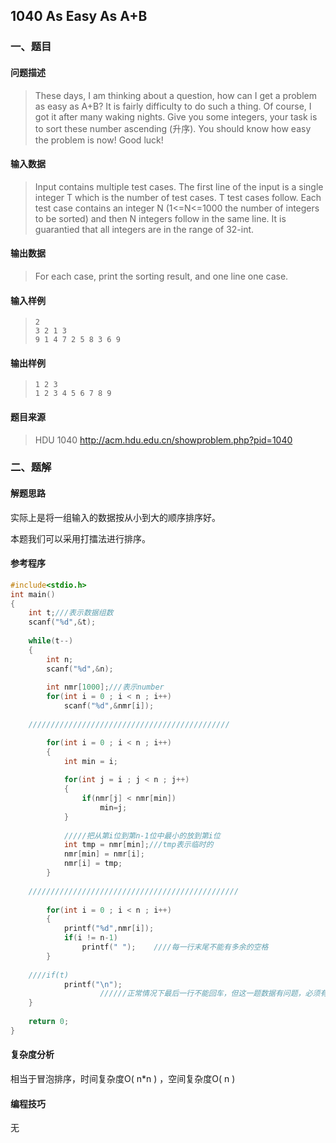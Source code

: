 ## 1040 As Easy As A+B

### 一、题目

#### 问题描述

> These days, I am thinking about a question, how can I get a problem as easy as A+B? It is fairly difficulty to do such a thing. Of course, I got it after many waking nights.
> Give you some integers, your task is to sort these number ascending (升序).
> You should know how easy the problem is now!
> Good luck!

#### 输入数据

> Input contains multiple test cases. The first line of the input is a single integer T which is the number of test cases. T test cases follow. Each test case contains an integer N (1<=N<=1000 the number of integers to be sorted) and then N integers follow in the same line.
> It is guarantied that all integers are in the range of 32-int.

#### 输出数据

>  For each case, print the sorting result, and one line one case. 

#### 输入样例

> ```
> 2
> 3 2 1 3
> 9 1 4 7 2 5 8 3 6 9
> ```

#### 输出样例

> ```
> 1 2 3
> 1 2 3 4 5 6 7 8 9
> ```

#### 题目来源

> HDU 1040 http://acm.hdu.edu.cn/showproblem.php?pid=1040

### 二、题解

#### 解题思路

实际上是将一组输入的数据按从小到大的顺序排序好。

本题我们可以采用打擂法进行排序。

#### 参考程序

```c
#include<stdio.h>
int main()
{
    int t;///表示数据组数 
    scanf("%d",&t);
    
    while(t--)
    {
        int n;
        scanf("%d",&n);
        
        int nmr[1000];///表示number 
        for(int i = 0 ; i < n ; i++)
            scanf("%d",&nmr[i]);
            
    /////////////////////////////////////////////

        for(int i = 0 ; i < n ; i++)
        {
            int min = i;   
            
            for(int j = i ; j < n ; j++)
            {
                if(nmr[j] < nmr[min])
                    min=j;
            }
            
            /////把从第i位到第n-1位中最小的放到第i位 
            int tmp = nmr[min];///tmp表示临时的
            nmr[min] = nmr[i];
            nmr[i] = tmp; 
        }
        
    ///////////////////////////////////////////////
            
        for(int i = 0 ; i < n ; i++)
        {
            printf("%d",nmr[i]);
            if(i != n-1)
                printf(" ");    ////每一行末尾不能有多余的空格 
        }
        
	////if(t)
            printf("\n");    
            		//////正常情况下最后一行不能回车，但这一题数据有问题，必须有回车
    } 
    
    return 0;
} 
```

#### 复杂度分析

相当于冒泡排序，时间复杂度O( n*n ) ，空间复杂度O( n )

#### 编程技巧

无